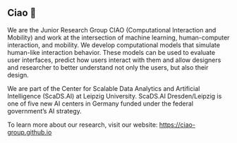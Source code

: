 ## Ciao 👋

We are the Junior Research Group CIAO (Computational Interaction and Mobility) and work at the intersection of machine learning, human-computer interaction, and mobility.
We develop computational models that simulate human-like interaction behavior. These models can be used to evaluate user interfaces, predict how users interact with them and allow designers and researcher to better understand not only the users, but also their design. 

We are part of the Center for Scalable Data Analytics and Artificial Intelligence (ScaDS.AI) at Leipzig University. ScaDS.AI Dresden/Leipzig is one of five new AI centers in Germany funded under the federal government’s AI strategy.

To learn more about our research, visit our website: https://ciao-group.github.io

<!--

**Here are some ideas to get you started:**

🙋‍♀️ A short introduction - what is your organization all about?
🌈 Contribution guidelines - how can the community get involved?
👩‍💻 Useful resources - where can the community find your docs? Is there anything else the community should know?
🍿 Fun facts - what does your team eat for breakfast?
🧙 Remember, you can do mighty things with the power of [Markdown](https://docs.github.com/github/writing-on-github/getting-started-with-writing-and-formatting-on-github/basic-writing-and-formatting-syntax)
-->
